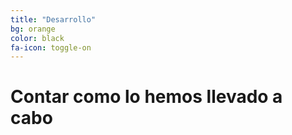 ```yaml
---
title: "Desarrollo"
bg: orange
color: black
fa-icon: toggle-on
---
```


# Contar como lo hemos llevado a cabo
